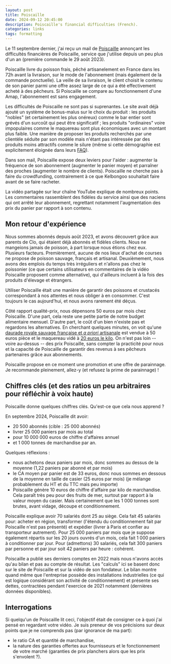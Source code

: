 ```yaml
---
layout: post
title: Poiscaille
date: 2024-09-12 20:45:00
description: Poiscaille's financial difficulties (French).
categories: links
tags: formatting
---
```


Le 11 septembre dernier, j'ai reçu un mail de [Poiscaille](https://www.poiscaille.fr) annonçant les difficultés financières de Poiscaille, service que j'utilise depuis un peu plus d'un an (première commande le 29 août 2023).

Poiscaille livre du poisson frais, pêché artisanelement en France dans les 72h avant la livraison, sur le mode de l'abonnement (mais également de la commande ponctuelle). La veille de sa livraison, le client choisit le contenu de son panier parmi une offre assez large de ce qui a été effectivement acheté à des pêcheurs. Si Poiscaille se compare au fonctionnement d'une Amap, l'abonnement est sans engagement.

Les difficultés de Poiscaille ne sont pas si suprenantes. Le site avait déjà ajouté un système de bonus-malus sur le choix du produit : les produits "nobles" (et certainement les plus onéreux) comme le bar entier sont grévés d'un surcoût qui peut être significatif ; les produits "ordinaires" voire impopulaires comme le maquereau sont plus économiques avec un montant plus faible. Une manière de proposer les produits recherchés par une clientèle séduite par son modèle mais n'étant pas intéressée par des produits moins attractifs comme le silure (même si cette démographie est explicitement éloignée dans leurs [FAQ](https://poiscaille.zendesk.com/hc/fr/articles/6890542049053-Je-souhaite-acheter-uniquement-du-bar-des-daurades-royales-et-du-homard-pourquoi-je-ne-suis-pas-au-bon-endroit)).

Dans son mail, Poiscaille expose deux leviers pour l'aider : augmenter la fréquence de son abonnement (augmenter le panier moyen) et parraîner des proches (augmenter le nombre de clients). Poiscaille ne cherche pas à faire du crowdfunding, contrairement à ce que Kelbongoo souhaitait faire avant de se faire racheter.

La vidéo partagée sur leur chaîne YouTube explique de nombreux points. Les commentaires rassemblent des fidèles du service ainsi que des naciens qui ont arrêté leur abonnement, regrettant notamment l'augmentation des prix du panier par rapport à son contenu.

## Mon retour d'expérience

Nous sommes abonnés depuis août 2023, et avons découvert grâce aux parents de Clo, qui étaient déjà abonnés et fidèles clients. Nous ne mangeions jamais de poisson, à part lorsque nous étions chez eux. Plusieurs facteurs. Premièrement, aucune de nos lieux d'achat de courses ne propose de poisson sauvage, français et artisanal. Deuxièmement, nous avons des emplois du temps très irréguliers et n'allons pas chez le poissonier (ce que certains utilisateurs en commentaires de la vidéo Poiscaille proposent comme alternative), qui d'ailleurs incluent à la fois des produits d'élevage et étrangers.

Utiliser Poiscaille était une manière de garantir des poissons et crustacés correspondant à nos attentes et nous obliger à en consommer. C'est toujours le cas aujourd'hui, et nous avons rarement été déçus.

Côté rapport qualité-prix, nous dépensons 50 euros par mois chez Poiscaille. D'une part, cela reste une petite partie de notre budget alimentaire mensuel. D'autre part, le coût d'un bien n'existe pas et regardons les alternatives. En cherchant quelques minutes, on voit qu'une [daurade royale sauvage française et _a priori_ artisanale](https://www.ventetmaree.fr/DAURADE-ROYALE-DE-LIGNE-p290796205) est vendue à 50 euros pièce et le maquereau vidé à [20 euros le kilo](https://www.ventetmaree.fr/MAQUEREAU-p296612862). On n'est pas loin -- voire au-dessus -- des prix Poiscaille, sans compter la practicité pour nous et la capacité de Poiscaille de garantir des revenus à ses pêcheurs partenaires grâce aux abonnements.

Poiscaille propose en ce moment une promotion et une offre de parainnage. Je recommande pleinement, allez-y (et refusez la prime de parainnage) !

## Chiffres clés (et des ratios un peu arbitraires pour réfléchir à voix haute)

Poiscaille donne quelques chiffres clés. Qu'est-ce que cela nous apprend ?

En septembre 2024, Poiscaille dit avoir:
- 20 500 abonnés (cible : 25 000 abonnés)
- livrer 25 000 paniers par mois au total
- pour 10 000 000 euros de chiffre d'affaires annuel
- et 1 000 tonnes de marchandise par an.

Quelques réflexions :
- nous achetons deux paniers par mois, donc sommes au dessus de la moyenne (1,22 paniers par abonné et par mois)
- le CA moyen par panier est de 33 euros, donc nous sommes en dessous de la moyenne en taille de casier (25 euros par mois) (je mélange probablement du HT et du TTC mais peu importe)
- Poiscaille génère 10 euros de chiffre d'affaire par kilo de marchandise. Cela paraît très peu pour des fruits de mer, surtout par rapport à la valeur moyen du casier. Mais certainement que les 1 000 tonnes sont brutes, avant vidage, découpe et conditionnement.

Poiscaille explique avoir 70 salariés dont 25 au siège. Cela fait 45 salariés pour: acheter en région, transformer (l'étendu du conditionnement fait par Poiscaille n'est pas présenté) et expédier (livrer à Paris et confier au transporteur autrement). Pour 25 000 paniers par mois que je suppose également répartis sur les 20 jours ouvrés d'un mois, cela fait 1 000 paniers à conditionner par jour. Pour (admettons) 30 salariés, cela fait 300 paniers par personne et par jour soit 42 paniers par heure : cohérent.

Poiscaille a publié ses derniers comptes en 2022 mais nous n'avons accès qu'au bilan et pas au compte de résultat. Les "calculs" ici se basent donc sur le site de Poiscaille et sur la vidéo de son fondateur. Le bilan montre quand même que l'entreprise possède des installations industrielles (ce qui est logique considérant son activité de conditionnement) et présente ses dettes, contractées pendant l'exercice de 2021 notamment (dernières données disponibles).

## Interrogations

Si quelqu'un de Poiscaille lit ceci, l'objectif était de consigner ce à quoi j'ai pensé en regardant votre vidéo. Je suis preneur de vos précisions sur deux points que je ne comprends pas (par ignorance de ma part):
- le ratio CA et quantité de marchandise,
- la nature des garanties offertes aux fournisseurs et le fonctionnement de votre marché (garanties de prix planchers alors que les prix s'envolent ?).
